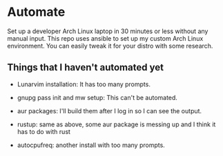 # Automate 

Set up a developer Arch Linux laptop in 30 minutes or less without any manual input. This repo uses ansible to set up my custom Arch Linux environment. You can easily tweak it for your distro with some research. 


## Things that I haven't automated yet

- Lunarvim installation: It has too many prompts.

- gnupg pass init and mw setup: This can't be automated. 

- aur packages: I'll build them after I log in so I can see the output.

- rustup: same as above, some aur package is messing up and I think it has to do with rust

- autocpufreq: another install with too many prompts.
